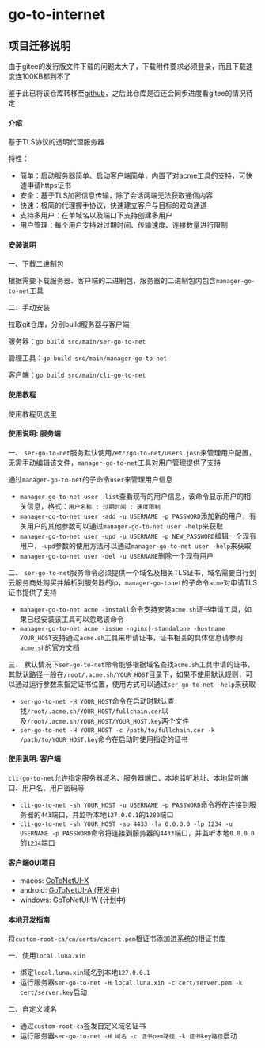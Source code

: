 # go-to-internet

## 项目迁移说明

由于gitee的发行版文件下载的问题太大了，下载附件要求必须登录，而且下载速度连100KB都到不了

鉴于此已将该仓库转移至[github](https://github.com/Luna-CY/go-to-internet)，之后此仓库是否还会同步进度看gitee的情况待定

#### 介绍
基于TLS协议的透明代理服务器

特性：

- 简单：启动服务器简单、启动客户端简单，内置了对acme工具的支持，可快速申请https证书
- 安全：基于TLS加密信息传输，除了会话两端无法获取通信内容
- 快速：极简的代理握手协议，快速建立客户与目标的双向通道
- 支持多用户：在单域名以及端口下支持创建多用户
- 用户管理：每个用户支持对过期时间、传输速度、连接数量进行限制

#### 安装说明
一、下载二进制包

根据需要下载服务器、客户端的二进制包，服务器的二进制包内包含`manager-go-to-net`工具

二、手动安装

拉取git仓库，分别build服务器与客户端

服务器：`go build src/main/ser-go-to-net`

管理工具：`go build src/main/manager-go-to-net`

客户端：`go build src/main/cli-go-to-net`

#### 使用教程

使用教程见[这里](https://blog.luna.xin/article/29.html)

#### 使用说明: 服务端

一、 `ser-go-to-net`服务默认使用`/etc/go-to-net/users.josn`来管理用户配置，无需手动编辑该文件，`manager-go-to-net`工具对用户管理提供了支持

通过`manager-go-to-net`的子命令`user`来管理用户信息

- `manager-go-to-net user -list`查看现有的用户信息，该命令显示用户的相关信息，格式：`用户名称 : 过期时间 : 速度限制`
- `manager-go-to-net user -add -u USERNAME -p PASSWORD`添加新的用户，有关用户的其他参数可以通过`manager-go-to-net user -help`来获取
- `manager-go-to-net user -upd -u USERNAME -p NEW_PASSWORD`编辑一个现有用户，`-upd`参数的使用方法可以通过`manager-go-to-net user -help`来获取
- `manager-go-to-net user -del -u USERNAME`删除一个现有用户

二、 `ser-go-to-net`服务命令必须提供一个域名及相关TLS证书，域名需要自行到云服务商处购买并解析到服务器的ip，`manager-go-tonet`的子命令`acme`对申请TLS证书提供了支持

- `manager-go-to-net acme -install`命令支持安装`acme.sh`证书申请工具，如果已经安装该工具可以忽略该命令
- `manager-go-to-net acme -issue -nginx|-standalone -hostname YOUR_HOST`支持通过`acme.sh`工具来申请证书，证书相关的具体信息请参阅`acme.sh`的官方文档

三、 默认情况下`ser-go-to-net`命令能够根据域名查找`acme.sh`工具申请的证书，其默认路径一般在`/root/.acme.sh/YOUR_HOST`目录下，如果不使用默认规则，可以通过运行参数来指定证书位置，使用方式可以通过`ser-go-to-net -help`来获取

- `ser-go-to-net -H YOUR_HOST`命令在启动时默认查找`/root/.acme.sh/YOUR_HOST/fullchain.cer`以及`/root/.acme.sh/YOUR_HOST/YOUR_HOST.key`两个文件
- `ser-go-to-net -H YOUR_HOST -c /path/to/fullchain.cer -k /path/to/YOUR_HOST.key`命令在启动时使用指定的证书

#### 使用说明: 客户端

`cli-go-to-net`允许指定服务器域名、服务器端口、本地监听地址、本地监听端口、用户名、用户密码等

- `cli-go-to-net -sh YOUR_HOST -u USERNAME -p PASSWORD`命令将在连接到服务器的`443`端口，并监听本地`127.0.0.1`的`1280`端口
- `cli-go-to-net -sh YOUR_HOST -sp 4433 -la 0.0.0.0 -lp 1234 -u USERNAME -p PASSWORD`命令将连接到服务器的`4433`端口，并监听本地`0.0.0.0`的`1234`端口

#### 客户端GUI项目

- macos: [GoToNetUI-X](https://gitee.com/Luna-CY/GoToNetUI-X)
- android: [GoToNetUI-A (开发中)](https://gitee.com/Luna-CY/GoToNetUI-A)
- windows: GoToNetUI-W (计划中)

#### 本地开发指南
将`custom-root-ca/ca/certs/cacert.pem`根证书添加进系统的根证书库

一、使用`local.luna.xin`

- 绑定`local.luna.xin`域名到本地`127.0.0.1`
- 运行服务器`ser-go-to-net -H local.luna.xin -c cert/server.pem -k cert/server.key`启动

二、自定义域名
- 通过`custom-root-ca`签发自定义域名证书
- 运行服务器`ser-go-to-net -H 域名 -c 证书pem路径 -k 证书key路径`启动
